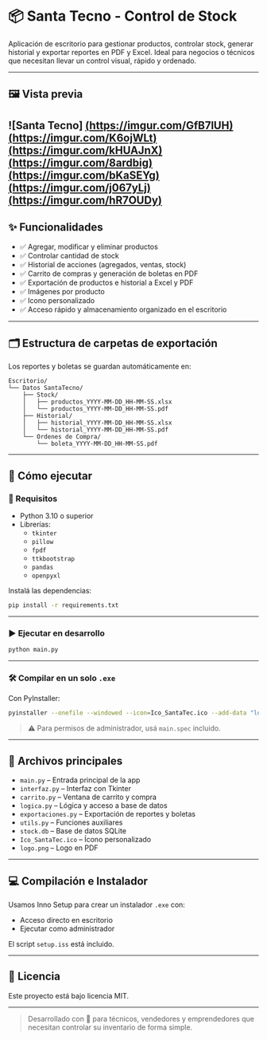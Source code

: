 # 📦 Santa Tecno - Control de Stock

Aplicación de escritorio para gestionar productos, controlar stock, generar historial y exportar reportes en PDF y Excel. Ideal para negocios o técnicos que necesitan llevar un control visual, rápido y ordenado.

---

## 🖼️ Vista previa

![Santa Tecno]
[(https://imgur.com/GfB7lUH)
(https://imgur.com/K6ojWLt)
(https://imgur.com/kHUAJnX)
(https://imgur.com/8ardbig)
(https://imgur.com/bKaSEYg)
(https://imgur.com/j067yLj)
(https://imgur.com/hR7OUDy)](https://imgur.com/a/ayFiOvJ)
---

## ✨ Funcionalidades

- ✅ Agregar, modificar y eliminar productos
- ✅ Controlar cantidad de stock
- ✅ Historial de acciones (agregados, ventas, stock)
- ✅ Carrito de compras y generación de boletas en PDF
- ✅ Exportación de productos e historial a Excel y PDF
- ✅ Imágenes por producto
- ✅ Icono personalizado
- ✅ Acceso rápido y almacenamiento organizado en el escritorio

---

## 🗂️ Estructura de carpetas de exportación

Los reportes y boletas se guardan automáticamente en:

```
Escritorio/
└── Datos SantaTecno/
    ├── Stock/
    │   ├── productos_YYYY-MM-DD_HH-MM-SS.xlsx
    │   └── productos_YYYY-MM-DD_HH-MM-SS.pdf
    ├── Historial/
    │   ├── historial_YYYY-MM-DD_HH-MM-SS.xlsx
    │   └── historial_YYYY-MM-DD_HH-MM-SS.pdf
    └── Ordenes de Compra/
        └── boleta_YYYY-MM-DD_HH-MM-SS.pdf
```

---

## 🚀 Cómo ejecutar

### 🔧 Requisitos

- Python 3.10 o superior
- Librerías:
  - `tkinter`
  - `pillow`
  - `fpdf`
  - `ttkbootstrap`
  - `pandas`
  - `openpyxl`

Instalá las dependencias:

```bash
pip install -r requirements.txt
```

---

### ▶️ Ejecutar en desarrollo

```bash
python main.py
```

---

### 🛠️ Compilar en un solo `.exe`

Con PyInstaller:

```bash
pyinstaller --onefile --windowed --icon=Ico_SantaTec.ico --add-data "logo.png;." main.py
```

> ⚠️ Para permisos de administrador, usá `main.spec` incluido.

---

## 📁 Archivos principales

- `main.py` – Entrada principal de la app
- `interfaz.py` – Interfaz con Tkinter
- `carrito.py` – Ventana de carrito y compra
- `logica.py` – Lógica y acceso a base de datos
- `exportaciones.py` – Exportación de reportes y boletas
- `utils.py` – Funciones auxiliares
- `stock.db` – Base de datos SQLite
- `Ico_SantaTec.ico` – Ícono personalizado
- `logo.png` – Logo en PDF

---

## 💻 Compilación e Instalador

Usamos Inno Setup para crear un instalador `.exe` con:
- Acceso directo en escritorio
- Ejecutar como administrador

El script `setup.iss` está incluido.

---

## 📃 Licencia

Este proyecto está bajo licencia MIT.

---

> Desarrollado con 💙 para técnicos, vendedores y emprendedores que necesitan controlar su inventario de forma simple.
